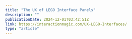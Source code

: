 ```yaml
---
title: "The UX of LEGO Interface Panels"
description: ""
publicationDate: 2024-12-01T03:42:51Z
link: https://interactionmagic.com/UX-LEGO-Interfaces/
type: "article"
---
```

